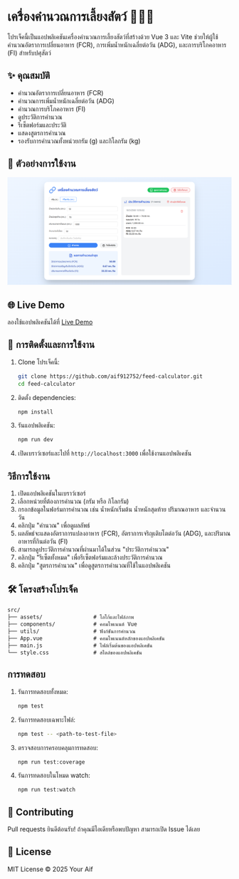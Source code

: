 # เครื่องคำนวณการเลี้ยงสัตว์ 🐷🐔🐄

โปรเจ็คนี้เป็นแอปพลิเคชันเครื่องคำนวณการเลี้ยงสัตว์ที่สร้างด้วย Vue 3 และ Vite ช่วยให้ผู้ใช้คำนวณอัตราการเปลี่ยนอาหาร (FCR), การเพิ่มน้ำหนักเฉลี่ยต่อวัน (ADG), และการบริโภคอาหาร (FI) สำหรับปศุสัตว์

## ✨ คุณสมบัติ

- คำนวณอัตราการเปลี่ยนอาหาร (FCR)
- คำนวณการเพิ่มน้ำหนักเฉลี่ยต่อวัน (ADG)
- คำนวณการบริโภคอาหาร (FI)
- ดูประวัติการคำนวณ
- รีเซ็ตฟอร์มและประวัติ
- แสดงสูตรการคำนวณ
- รองรับการคำนวณทั้งหน่วยกรัม (g) และกิโลกรัม (kg)

## 📸 ตัวอย่างการใช้งาน
![Feed Calculator UI](https://github.com/aif912752/feed-calculator/blob/main/screenshot-2025-03-18.screenshot-2025-03-18.png?raw=true) 

## 🌐 Live Demo
ลองใช้แอปพลิเคชันได้ที่ [Live Demo](https://feedc-calculator.netlify.app/)

## 🚀 การติดตั้งและการใช้งาน

1. Clone โปรเจ็คนี้:
    ```bash
    git clone https://github.com/aif912752/feed-calculator.git
    cd feed-calculator
    ```

2. ติดตั้ง dependencies:
    ```bash
    npm install
    ```

3. รันแอปพลิเคชัน:
    ```bash
    npm run dev
    ```

4. เปิดเบราว์เซอร์และไปที่ `http://localhost:3000` เพื่อใช้งานแอปพลิเคชัน

## วิธีการใช้งาน

1. เปิดแอปพลิเคชันในเบราว์เซอร์
2. เลือกหน่วยที่ต้องการคำนวณ (กรัม หรือ กิโลกรัม)
3. กรอกข้อมูลในฟอร์มการคำนวณ เช่น น้ำหนักเริ่มต้น น้ำหนักสุดท้าย ปริมาณอาหาร และจำนวนวัน
4. คลิกปุ่ม "คำนวณ" เพื่อดูผลลัพธ์
5. ผลลัพธ์จะแสดงอัตราการแปลงอาหาร (FCR), อัตราการเจริญเติบโตต่อวัน (ADG), และปริมาณอาหารที่กินต่อวัน (FI)
6. สามารถดูประวัติการคำนวณที่ผ่านมาได้ในส่วน "ประวัติการคำนวณ"
7. คลิกปุ่ม "รีเซ็ตทั้งหมด" เพื่อรีเซ็ตฟอร์มและล้างประวัติการคำนวณ
8. คลิกปุ่ม "สูตรการคำนวณ" เพื่อดูสูตรการคำนวณที่ใช้ในแอปพลิเคชัน

## 🛠️ โครงสร้างโปรเจ็ค

```
src/
├── assets/                # โลโก้และไฟล์ภาพ
├── components/            # คอมโพเนนต์ Vue
├── utils/                 # ฟังก์ชันการคำนวณ
├── App.vue                # คอมโพเนนต์หลักของแอปพลิเคชัน
├── main.js                # ไฟล์เริ่มต้นของแอปพลิเคชัน
└── style.css              # สไตล์ของแอปพลิเคชัน
```

## การทดสอบ

1. รันการทดสอบทั้งหมด:
    ```bash
    npm test
    ```

2. รันการทดสอบเฉพาะไฟล์:
    ```bash
    npm test -- <path-to-test-file>
    ```

3. ตรวจสอบการครอบคลุมการทดสอบ:
    ```bash
    npm run test:coverage
    ```

4. รันการทดสอบในโหมด watch:
    ```bash
    npm run test:watch
    ```

## 🤝 Contributing
Pull requests ยินดีต้อนรับ! ถ้าคุณมีไอเดียหรือพบปัญหา สามารถเปิด Issue ได้เลย 

## 📄 License
MIT License © 2025 Your Aif